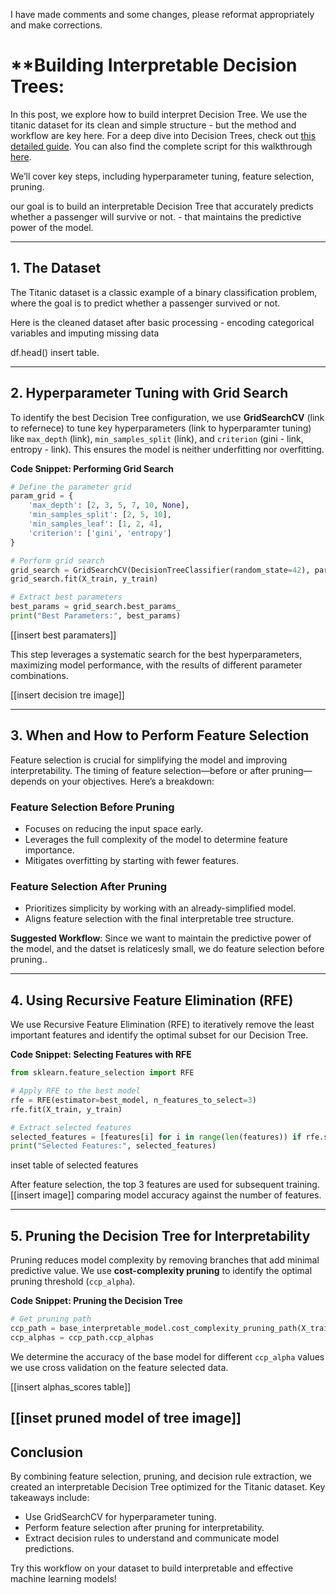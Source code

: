 I have made comments and some changes, please reformat appropriately and make corrections.

# **Building Interpretable Decision Trees:

In this post, we explore how to build interpret Decision Tree. We use the titanic dataset for its clean and simple structure - but the method and workflow are key here. For a deep dive into Decision Trees, check out [this detailed guide](link). You can also find the complete script for this walkthrough [here](link).

We’ll cover key steps, including hyperparameter tuning, feature selection, pruning.

our goal is to build an interpretable Decision Tree that accurately predicts whether a passenger will survive or not. - that maintains the predictive power of the model.

---

## **1. The Dataset**

The Titanic dataset is a classic example of a binary classification problem, where the goal is to predict whether a passenger survived or not.

Here is the cleaned dataset after basic processing - encoding categorical variables and imputing missing data

df.head()
insert table.

---

## **2. Hyperparameter Tuning with Grid Search**

To identify the best Decision Tree configuration, we use **GridSearchCV** (link to refernece) to tune key hyperparameters (link to hyperparamter tuning) like `max_depth` (link), `min_samples_split` (link), and `criterion` (gini - link, entropy - link). This ensures the model is neither underfitting nor overfitting.

**Code Snippet: Performing Grid Search**
```python
# Define the parameter grid
param_grid = {
    'max_depth': [2, 3, 5, 7, 10, None],
    'min_samples_split': [2, 5, 10],
    'min_samples_leaf': [1, 2, 4],
    'criterion': ['gini', 'entropy']
}

# Perform grid search
grid_search = GridSearchCV(DecisionTreeClassifier(random_state=42), param_grid, cv=5, scoring='accuracy')
grid_search.fit(X_train, y_train)

# Extract best parameters
best_params = grid_search.best_params_
print("Best Parameters:", best_params)
```

[[insert best paramaters]]

This step leverages a systematic search for the best hyperparameters, maximizing model performance, with the results of different parameter combinations.

 [[insert decision tre image]] 

---

## **3. When and How to Perform Feature Selection**

Feature selection is crucial for simplifying the model and improving interpretability. The timing of feature selection—before or after pruning—depends on your objectives. Here’s a breakdown:

### **Feature Selection Before Pruning**
- Focuses on reducing the input space early.
- Leverages the full complexity of the model to determine feature importance.
- Mitigates overfitting by starting with fewer features.

### **Feature Selection After Pruning**
- Prioritizes simplicity by working with an already-simplified model.
- Aligns feature selection with the final interpretable tree structure.

**Suggested Workflow**: Since we want to maintain the predictive power of the model, and the datset is relaticesly small, we do feature selection before pruning..


---

## **4. Using Recursive Feature Elimination (RFE)**

We use Recursive Feature Elimination (RFE) to iteratively remove the least important features and identify the optimal subset for our Decision Tree.

**Code Snippet: Selecting Features with RFE**
```python
from sklearn.feature_selection import RFE

# Apply RFE to the best model
rfe = RFE(estimator=best_model, n_features_to_select=3)
rfe.fit(X_train, y_train)

# Extract selected features
selected_features = [features[i] for i in range(len(features)) if rfe.support_[i]]
print("Selected Features:", selected_features)
```
inset table of selected features

After feature selection, the top 3 features are used for subsequent training. [[insert image]] comparing model accuracy against the number of features.

---

## **5. Pruning the Decision Tree for Interpretability**

Pruning reduces model complexity by removing branches that add minimal predictive value. We use **cost-complexity pruning** to identify the optimal pruning threshold (`ccp_alpha`).

**Code Snippet: Pruning the Decision Tree**
```python
# Get pruning path
ccp_path = base_interpretable_model.cost_complexity_pruning_path(X_train_rfe, y_train)
ccp_alphas = ccp_path.ccp_alphas
```

We determine the accuracy of the base model for different `ccp_alpha` values we use cross validation on the feature selected data. 

[[insert alphas_scores table]]


[[inset pruned model of tree image]]
---


## **Conclusion**

By combining feature selection, pruning, and decision rule extraction, we created an interpretable Decision Tree optimized for the Titanic dataset. Key takeaways include:
- Use GridSearchCV for hyperparameter tuning.
- Perform feature selection after pruning for interpretability.
- Extract decision rules to understand and communicate model predictions.

Try this workflow on your dataset to build interpretable and effective machine learning models!
